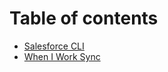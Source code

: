 # Table of contents

* [Salesforce CLI](salesforce-cli-instructions.md)
* [When I Work Sync](wiw-sync-instructions.md)
